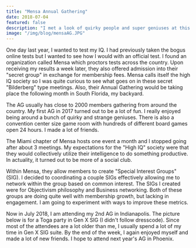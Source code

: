 ```yaml
---
title: "Mensa Annual Gathering"
date: 2018-07-04
featured: false
description: "I met a look of quirky people and super geniuses at this year's AG"
image: "/img/blog/mensaAG.JPG"
---
```



One day last year, I wanted to test my IQ. I had previously taken the bogus online tests but I wanted to see how I would with an official test. I found an organization called Mensa which proctors tests across the country. Upon receiving my results a week later, they also offered admission into their "secret group" in exchange for membership fees. Mensa calls itself the high IQ society so I was quite curious to see what goes on in these secret "Bilderberg" type meetings. Also, their Annual Gathering would be taking place the following month in South Florida, my backyard.

The AG usually has close to 2000 members gathering from around the country. My first AG in 2017 turned out to be a lot of fun. I really enjoyed being around a bunch of quirky and strange geniuses. There is also a convention center size game room with hundreds of different board games open 24 hours. I made a lot of friends.

The Miami chapter of Mensa hosts one event a month and I stopped going after about 3 meetings. My expectations for the "High IQ" society were that they would collectively utilize their intelligence to do something productive. In actuality, it turned out to be more of a social club.

Within Mensa, they allow members to create "Special Interest Groups" (SIG). I decided to coordinating a couple SIGs effectively allowing me to network within the group based on common interest. The SIGs I created were for Objectivism philosophy and Business networking. Both of these groups are doing quite well with membership growth, but lacking in engagement. I am going to experiment with ways to improve these metrics.

Now in July 2018, I am attending my 2nd AG in Indianapolis. The picture below is for a Toga party in Gen X SIG (I didn't follow dresscode). Since most of the attendees are a lot older than me, I usually spend a lot of my time in Gen X SIG suite. By the end of the week, I again enjoyed myself and made a lot of new friends. I hope to attend next year's AG in Phoenix.
